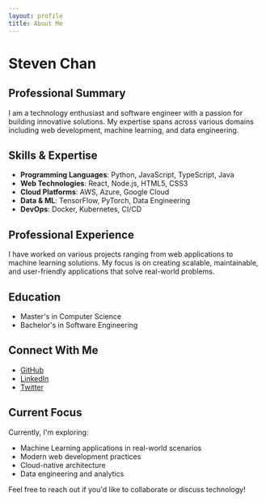 ```yaml
---
layout: profile
title: About Me
---
```


# Steven Chan

## Professional Summary

I am a technology enthusiast and software engineer with a passion for building innovative solutions. My expertise spans across various domains including web development, machine learning, and data engineering.

## Skills & Expertise

- **Programming Languages**: Python, JavaScript, TypeScript, Java
- **Web Technologies**: React, Node.js, HTML5, CSS3
- **Cloud Platforms**: AWS, Azure, Google Cloud
- **Data & ML**: TensorFlow, PyTorch, Data Engineering
- **DevOps**: Docker, Kubernetes, CI/CD

## Professional Experience

I have worked on various projects ranging from web applications to machine learning solutions. My focus is on creating scalable, maintainable, and user-friendly applications that solve real-world problems.

## Education

- Master's in Computer Science
- Bachelor's in Software Engineering

## Connect With Me

- [GitHub](https://github.com/chanstev)
- [LinkedIn](https://linkedin.com/in/chanstev)
- [Twitter](https://twitter.com/chanstev)

## Current Focus

Currently, I'm exploring:
- Machine Learning applications in real-world scenarios
- Modern web development practices
- Cloud-native architecture
- Data engineering and analytics

Feel free to reach out if you'd like to collaborate or discuss technology! 